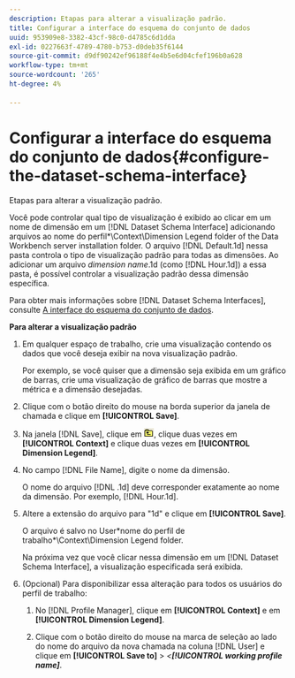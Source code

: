 ```yaml
---
description: Etapas para alterar a visualização padrão.
title: Configurar a interface do esquema do conjunto de dados
uuid: 953909e8-3382-43cf-98c0-d4785c6d1dda
exl-id: 0227663f-4789-4780-b753-d0deb35f6144
source-git-commit: d9df90242ef96188f4e4b5e6d04cfef196b0a628
workflow-type: tm+mt
source-wordcount: '265'
ht-degree: 4%

---
```


# Configurar a interface do esquema do conjunto de dados{#configure-the-dataset-schema-interface}

Etapas para alterar a visualização padrão.

Você pode controlar qual tipo de visualização é exibido ao clicar em um nome de dimensão em um [!DNL Dataset Schema Interface] adicionando arquivos ao nome do perfil\*\Context\Dimension Legend folder of the Data Workbench server installation folder. O arquivo [!DNL Default.1d] nessa pasta controla o tipo de visualização padrão para todas as dimensões. Ao adicionar um arquivo *dimension name*.1d (como [!DNL Hour.1d]) a essa pasta, é possível controlar a visualização padrão dessa dimensão específica.

Para obter mais informações sobre [!DNL Dataset Schema Interfaces], consulte [A interface do esquema do conjunto de dados](../../../home/c-get-started/c-admin-intrf/c-dtst-sch-intrf.md#concept-e147b3a5b542453ca2b121e1c85bb175).

**Para alterar a visualização padrão**

1. Em qualquer espaço de trabalho, crie uma visualização contendo os dados que você deseja exibir na nova visualização padrão.

   Por exemplo, se você quiser que a dimensão seja exibida em um gráfico de barras, crie uma visualização de gráfico de barras que mostre a métrica e a dimensão desejadas.

1. Clique com o botão direito do mouse na borda superior da janela de chamada e clique em **[!UICONTROL Save]**.
1. Na janela [!DNL Save], clique em ![](assets/btn_folder_up.png), clique duas vezes em **[!UICONTROL Context]** e clique duas vezes em **[!UICONTROL Dimension Legend]**.
1. No campo [!DNL File Name], digite o nome da dimensão.

   O nome do arquivo [!DNL .1d] deve corresponder exatamente ao nome da dimensão. Por exemplo, [!DNL Hour.1d].

1. Altere a extensão do arquivo para &quot;1d&quot; e clique em **[!UICONTROL Save]**.

   O arquivo é salvo no User\*nome do perfil de trabalho*\Context\Dimension Legend folder.

   Na próxima vez que você clicar nessa dimensão em um [!DNL Dataset Schema Interface], a visualização especificada será exibida.

1. (Opcional) Para disponibilizar essa alteração para todos os usuários do perfil de trabalho:

   1. No [!DNL Profile Manager], clique em **[!UICONTROL Context]** e em **[!UICONTROL Dimension Legend]**.

   1. Clique com o botão direito do mouse na marca de seleção ao lado do nome do arquivo da nova chamada na coluna [!DNL User] e clique em **[!UICONTROL Save to]** > *&lt;**[!UICONTROL working profile name]***.
